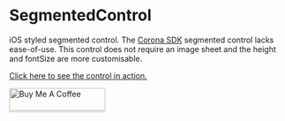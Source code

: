 # SegmentedControl

iOS styled segmented control. The [Corona SDK](https://coronalabs.com/) segmented control lacks ease-of-use. This control does not require an image sheet and the height and fontSize are more customisable.

[Click here to see the control in action.](https://horacebury.github.io/SegmentedControl/Web/)

<a href="https://www.buymeacoffee.com/horaceqwofee" target="_blank"><img src="https://www.buymeacoffee.com/assets/img/custom_images/orange_img.png" alt="Buy Me A Coffee" style="height: 41px !important;width: 174px !important;box-shadow: 0px 3px 2px 0px rgba(190, 190, 190, 0.5) !important;-webkit-box-shadow: 0px 3px 2px 0px rgba(190, 190, 190, 0.5) !important;" ></a>
